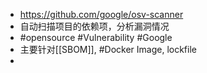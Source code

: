 - https://github.com/google/osv-scanner
- 自动扫描项目的依赖项，分析漏洞情况
- #opensource #Vulnerability #Google
- 主要针对[[SBOM]], #Docker Image, lockfile
-